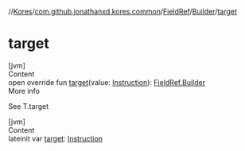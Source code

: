 //[Kores](../../../index.md)/[com.github.jonathanxd.kores.common](../../index.md)/[FieldRef](../index.md)/[Builder](index.md)/[target](target.md)



# target  
[jvm]  
Content  
open override fun [target](target.md)(value: [Instruction](../../../com.github.jonathanxd.kores/-instruction/index.md)): [FieldRef.Builder](index.md)  
More info  


See T.target

  


[jvm]  
Content  
lateinit var [target](target.md): [Instruction](../../../com.github.jonathanxd.kores/-instruction/index.md)  



